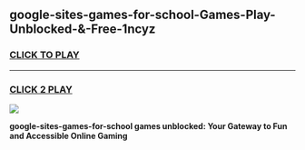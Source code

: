 
## google-sites-games-for-school-Games-Play-Unblocked-&-Free-1ncyz
<h3>
<a href="https://premium76.site?title=google-sites-games-for-school&ref=24A">CLICK TO PLAY</a></h3>
<hr>

<h3>
<a href="https://premium76.site?title=google-sites-games-for-school&ref=24A">CLICK 2 PLAY</a>
  
</h3>

<a href="https://premium76.site?title=google-sites-games-for-school&ref=24A"><img src="https://clearcache.store/games.png"></a>


**google-sites-games-for-school games unblocked: Your Gateway to Fun and Accessible Online Gaming**
